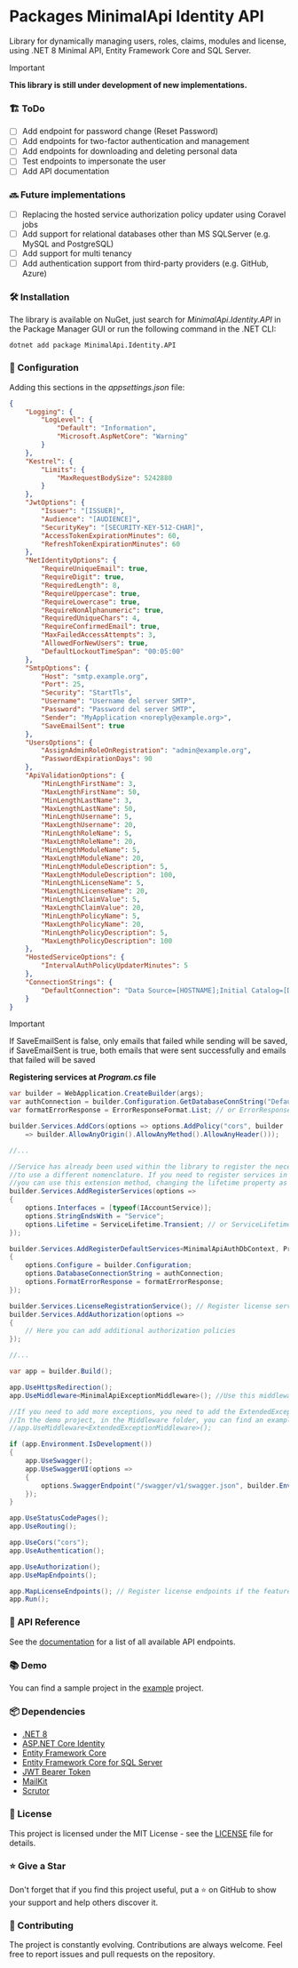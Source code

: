 ﻿# Packages MinimalApi Identity API

Library for dynamically managing users, roles, claims, modules and license, using .NET 8 Minimal API, Entity Framework Core and SQL Server.

> [!IMPORTANT]
> **This library is still under development of new implementations.**

### 🏗️ ToDo

- [ ] Add endpoint for password change (Reset Password)
- [ ] Add endpoints for two-factor authentication and management
- [ ] Add endpoints for downloading and deleting personal data
- [ ] Test endpoints to impersonate the user
- [ ] Add API documentation

### 🔜 Future implementations

- [ ] Replacing the hosted service authorization policy updater using Coravel jobs
- [ ] Add support for relational databases other than MS SQLServer (e.g. MySQL and PostgreSQL)
- [ ] Add support for multi tenancy
- [ ] Add authentication support from third-party providers (e.g. GitHub, Azure)

### 🛠️ Installation

The library is available on NuGet, just search for _MinimalApi.Identity.API_ in the Package Manager GUI or run the following command in the .NET CLI:

```shell
dotnet add package MinimalApi.Identity.API
```

### 🚀 Configuration

Adding this sections in the _appsettings.json_ file:

```json
{
    "Logging": {
        "LogLevel": {
            "Default": "Information",
            "Microsoft.AspNetCore": "Warning"
        }
    },
    "Kestrel": {
        "Limits": {
            "MaxRequestBodySize": 5242880
        }
    },
    "JwtOptions": {
        "Issuer": "[ISSUER]",
        "Audience": "[AUDIENCE]",
        "SecurityKey": "[SECURITY-KEY-512-CHAR]",
        "AccessTokenExpirationMinutes": 60,
        "RefreshTokenExpirationMinutes": 60
    },
    "NetIdentityOptions": {
        "RequireUniqueEmail": true,
        "RequireDigit": true,
        "RequiredLength": 8,
        "RequireUppercase": true,
        "RequireLowercase": true,
        "RequireNonAlphanumeric": true,
        "RequiredUniqueChars": 4,
        "RequireConfirmedEmail": true,
        "MaxFailedAccessAttempts": 3,
        "AllowedForNewUsers": true,
        "DefaultLockoutTimeSpan": "00:05:00"
    },
    "SmtpOptions": {
        "Host": "smtp.example.org",
        "Port": 25,
        "Security": "StartTls",
        "Username": "Username del server SMTP",
        "Password": "Password del server SMTP",
        "Sender": "MyApplication <noreply@example.org>",
        "SaveEmailSent": true
    },
    "UsersOptions": {
        "AssignAdminRoleOnRegistration": "admin@example.org",
        "PasswordExpirationDays": 90
    },
    "ApiValidationOptions": {
        "MinLengthFirstName": 3,
        "MaxLengthFirstName": 50,
        "MinLengthLastName": 3,
        "MaxLengthLastName": 50,
        "MinLengthUsername": 5,
        "MaxLengthUsername": 20,
        "MinLengthRoleName": 5,
        "MaxLengthRoleName": 20,
        "MinLengthModuleName": 5,
        "MaxLengthModuleName": 20,
        "MinLengthModuleDescription": 5,
        "MaxLengthModuleDescription": 100,
        "MinLengthLicenseName": 5,
        "MaxLengthLicenseName": 20,
        "MinLengthClaimValue": 5,
        "MaxLengthClaimValue": 20,
        "MinLengthPolicyName": 5,
        "MaxLengthPolicyName": 20,
        "MinLengthPolicyDescription": 5,
        "MaxLengthPolicyDescription": 100
    },
    "HostedServiceOptions": {
        "IntervalAuthPolicyUpdaterMinutes": 5
    },
    "ConnectionStrings": {
        "DefaultConnection": "Data Source=[HOSTNAME];Initial Catalog=[DATABASE];User ID=[USERNAME];Password=[PASSWORD];Encrypt=False"
    }
}
```

> [!IMPORTANT]
> If SaveEmailSent is false, only emails that failed while sending will be saved, if SaveEmailSent is true, both emails that were sent successfully and emails that failed will be saved

**Registering services at _Program.cs_ file**

```csharp
var builder = WebApplication.CreateBuilder(args);
var authConnection = builder.Configuration.GetDatabaseConnString("DefaultConnection");
var formatErrorResponse = ErrorResponseFormat.List; // or ErrorResponseFormat.Default

builder.Services.AddCors(options => options.AddPolicy("cors", builder
    => builder.AllowAnyOrigin().AllowAnyMethod().AllowAnyHeader()));

//...

//Service has already been used within the library to register the necessary services, it is recommended
//to use a different nomenclature. If you need to register services in the dependency injection container,
//you can use this extension method, changing the lifetime property as needed.
builder.Services.AddRegisterServices(options =>
{
    options.Interfaces = [typeof(IAccountService)];
    options.StringEndsWith = "Service";
    options.Lifetime = ServiceLifetime.Transient; // or ServiceLifetime.Scoped, ServiceLifetime.Singleton
});

builder.Services.AddRegisterDefaultServices<MinimalApiAuthDbContext, Program>(options =>
{
    options.Configure = builder.Configuration;
    options.DatabaseConnectionString = authConnection;
    options.FormatErrorResponse = formatErrorResponse;
});

builder.Services.LicenseRegistrationService(); // Register license services if the feature Licenses is enabled
builder.Services.AddAuthorization(options =>
{
    // Here you can add additional authorization policies
});

//...

var app = builder.Build();

app.UseHttpsRedirection();
app.UseMiddleware<MinimalApiExceptionMiddleware>(); //Use this middleware in your pipeline if you don't need to add new exceptions.

//If you need to add more exceptions, you need to add the ExtendedExceptionMiddleware middleware to your pipeline.
//In the demo project, in the Middleware folder, you can find an example implementation, which you can use to add the exceptions you need.
//app.UseMiddleware<ExtendedExceptionMiddleware>();

if (app.Environment.IsDevelopment())
{
    app.UseSwagger();
    app.UseSwaggerUI(options =>
    {
        options.SwaggerEndpoint("/swagger/v1/swagger.json", builder.Environment.ApplicationName);
    });
}

app.UseStatusCodePages();
app.UseRouting();

app.UseCors("cors");
app.UseAuthentication();

app.UseAuthorization();
app.UseMapEndpoints();

app.MapLicenseEndpoints(); // Register license endpoints if the feature Licenses is enabled
app.Run();
```

### 📡 API Reference

See the [documentation](https://github.com/AngeloDotNet/Packages.MinimalApi.Identity/tree/main/docs) for a list of all available API endpoints.

### 📚 Demo

You can find a sample project in the [example](https://github.com/AngeloDotNet/Packages.MinimalApi.Identity/tree/main/IdentityManager.API) project.

### 📦 Dependencies

- [.NET 8](https://dotnet.microsoft.com/it-it/download/dotnet/8.0)
- [ASP.NET Core Identity](https://www.nuget.org/packages/Microsoft.AspNetCore.Identity.EntityFrameworkCore)
- [Entity Framework Core](https://www.nuget.org/packages/Microsoft.EntityFrameworkCore)
- [Entity Framework Core for SQL Server](https://www.nuget.org/packages/Microsoft.EntityFrameworkCore.SqlServer)
- [JWT Bearer Token](https://www.nuget.org/packages/Microsoft.AspNetCore.Authentication.JwtBearer)
- [MailKit](https://www.nuget.org/packages/MailKit)
- [Scrutor](https://www.nuget.org/packages/Scrutor)

### 📝 License

This project is licensed under the MIT License - see the [LICENSE](LICENSE) file for details.

### ⭐ Give a Star

Don't forget that if you find this project useful, put a ⭐ on GitHub to show your support and help others discover it.

### 🤝 Contributing

The project is constantly evolving. Contributions are always welcome. Feel free to report issues and pull requests on the repository.